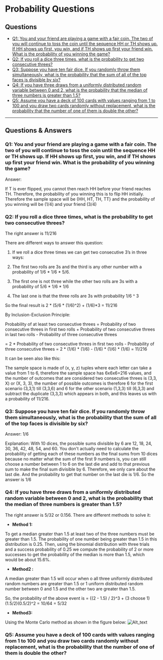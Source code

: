 # Probability Questions #

## Questions ##
* [Q1: You and your friend are playing a game with a fair coin. The two of you will continue to toss the coin until the sequence HH or TH shows up. If HH shows up first, you win, and if TH shows up first your friend win. What is the probability of you winning the game?](https://github.com/youssefHosni/Data-Science-Interview-Questions/blob/main/Probability%20Questions.md#:~:text=Questions%20%26%20Answers-,Q1%3A%20You%20and%20your%20friend%20are%20playing%20a%20game%20with%20a%20fair%20coin.%20The%20two%20of%20you%20will%20continue%20to%20toss%20the%20coin%20until%20the%20sequence%20HH%20or%20TH%20shows%20up.%20If%20HH%20shows%20up%20first%2C%20you%20win%2C%20and%20if%20TH%20shows%20up%20first%20your%20friend%20win.%20What%20is%20the%20probability%20of%20you%20winning%20the%20game%3F,-Answer%3A)
* [Q2: If you roll a dice three times, what is the probability to get two consecutive threes?](https://github.com/youssefHosni/Data-Science-Interview-Questions/blob/main/Probability%20Questions.md#:~:text=friend%20(3/4)-,Q2%3A%20If%20you%20roll%20a%20dice%20three%20times%2C%20what%20is%20the%20probability%20to%20get%20two%20consecutive%20threes%3F,-The%20right%20answer)
* [Q3: Suppose you have ten fair dice. If you randomly throw them simultaneously, what is the probability that the sum of all of the top faces is divisible by six?](https://github.com/youssefHosni/Data-Science-Interview-Questions/blob/main/Probability%20Questions.md#:~:text=of%2011/216.-,Q3%3A%20Suppose%20you%20have%20ten%20fair%20dice.%20If%20you%20randomly%20throw%20them%20simultaneously%2C%20what%20is%20the%20probability%20that%20the%20sum%20of%20all%20of%20the%20top%20faces%20is%20divisible%20by%20six%3F,-Answer%3A%201/6)
* [Q4: If you have three draws from a uniformly distributed random variable between 0 and 2, what is the probability that the median of three numbers is greater than 1.5?](https://github.com/youssefHosni/Data-Science-Interview-Questions/blob/main/Probability%20Questions.md#:~:text=of%2011/216.-,Q3%3A%20If%20you%20have%20three%20draws%20from%20a%20uniformly%20distributed%20random%20variable%20between%200%20and%202%2C%20what%20is%20the%20probability%20that%20the%20median%20of%20three%20numbers%20is%20greater%20than%201.5%3F,-The%20right%20answer)
* [Q5: Assume you have a deck of 100 cards with values ranging from 1 to 100 and you draw two cards randomly without replacement, what is the probability that the number of one of them is double the other?](https://github.com/youssefHosni/Data-Science-Interview-Questions/blob/main/Probability%20Questions.md#:~:text=the%20figure%20below%3A-,Q5%3A%20Assume%20you%20have%20a%20deck%20of%20100%20cards%20with%20values%20ranging%20from%201%20to%20100%20and%20you%20draw%20two%20cards%20randomly%20without%20replacement%2C%20what%20is%20the%20probability%20that%20the%20number%20of%20one%20of%20them%20is%20double%20the%20other%3F,-Footer)
------------------------------------------------------------------------------------------------------------------------------------------------------------------
## Questions & Answers ##


### Q1: You and your friend are playing a game with a fair coin. The two of you will continue to toss the coin until the sequence HH or TH shows up. If HH shows up first, you win, and if TH shows up first your friend win. What is the probability of you winning the game? ###

Answer:

If T is ever flipped, you cannot then reach HH before your friend reaches TH. Therefore, the probability of you winning this is to flip HH initially. Therefore the sample space will be {HH, HT, TH, TT} and the probability of you winning will be (1/4) and your friend (3/4)


### Q2: If you roll a dice three times, what is the probability to get two consecutive threes? ###

The right answer is 11/216

There are different ways to answer this question:

1. If we roll a dice three times we can get two consecutive 3’s in three ways:
1. The first two rolls are 3s and the third is any other number with a probability of 1/6 * 1/6 * 5/6.

2. The first one is not three while the other two rolls are 3s with a probability of 5/6 * 1/6 * 1/6

3. The last one is that the three rolls are 3s with probability 1/6 ^ 3

So the final result is 2 * (5/6 * (1/6)^2) + (1/6)*3 = 11/216

By Inclusion-Exclusion Principle:

Probability of at least two consecutive threes
= Probability of two consecutive threes in first two rolls + Probability of two consecutive threes in last two rolls - Probability of three consecutive threes

= 2 * Probability of two consecutive threes in first two rolls - Probability of three consecutive threes
= 2 * (1/6) * (1/6) - (1/6) * (1/6) * (1/6) = 11/216

It can be seen also like this:

The sample space is made of (x, y, z) tuples where each letter can take a value from 1 to 6, therefore the sample space has 6x6x6=216 values, and the number of outcomes that are considered two consecutive threes is (3,3, X) or (X, 3, 3), the number of possible outcomes is therefore 6 for the first scenario (3,3,1) till 
(3,3,6) and 6 for the other scenario (1,3,3) till (6,3,3) and subtract the duplicate (3,3,3) which appears in both, and this leaves us with a probability of 11/216.

### Q3: Suppose you have ten fair dice. If you randomly throw them simultaneously, what is the probability that the sum of all of the top faces is divisible by six? ###
Answer:
1/6

Explanation:
With 10 dices, the possible sums divisible by 6 are 12, 18, 24, 30, 36, 42, 48, 54, and 60. You don't actually need to calculate the probability of getting each of these numbers as the final sums from 10 dices because no matter what the sum of the first 9 numbers is, you can still choose a number between 1 to 6 on the last die and add to that previous sum to make the final sum divisible by 6. Therefore, we only care about the last die. And the probability to get that number on the last die is 1/6. So the answer is 1/6


### Q4: If you have three draws from a uniformly distributed random variable between 0 and 2, what is the probability that the median of three numbers is greater than 1.5? ###
The right answer is 5/32 or 0.156. There are different methods to solve it:

* **Method 1:**

To get a median greater than 1.5 at least two of the three numbers must be greater than 1.5. The probability of one number being greater than 1.5 in this distribution is 0.25. Then, using the binomial distribution with three trials and a success probability of 0.25 we compute the probability of 2 or more successes to get the probability of the median is more than 1.5, which would be about 15.6%.

* **Method2 :**

A median greater than 1.5 will occur when o all three uniformly distributed random numbers are greater than 1.5 or 1 uniform distributed random number between 0 and 1.5 and the other two are greater than 1.5.

So, the probability of the above event is
= {(2 - 1.5) / 2}^3 + (3 choose 1)(1.5/2)(0.5/2)^2
= 10/64 = 5/32

* **Method3:**

Using the Monte Carlo method as shown in the figure below:
![Alt_text](https://github.com/youssefHosni/Data-Science-Interview-Questions/blob/main/Figures/Monte%20Carlo%20Methods.png)

### Q5: Assume you have a deck of 100 cards with values ranging from 1 to 100 and you draw two cards randomly without replacement, what is the probability that the number of one of them is double the other? ###


